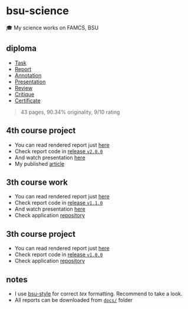 # bsu-science

🎓 My science works on FAMCS, BSU

## diploma

* [Task](https://drapegnik.github.io/bsu-science/diploma/task.pdf)
* [Report](https://drapegnik.github.io/bsu-science/diploma/report.pdf)
* [Annotation](https://drapegnik.github.io/bsu-science/diploma/annotation.pdf)
* [Presentation](https://drapegnik.github.io/bsu-science/diploma/presentation.pdf)
* [Review](https://drapegnik.github.io/bsu-science/diploma/review.pdf)
* [Critique](https://drapegnik.github.io/bsu-science/diploma/critique.pdf)
* [Certificate](https://drapegnik.github.io/bsu-science/diploma/certificate.pdf)

> 43 pages, 90.34% originality, 9/10 rating

## 4th course project

* You can read rendered report just
  [here](https://drapegnik.github.io/bsu-science/4th_course_project.pdf)
* Check report code in
  [release `v2.0.0`](https://github.com/Drapegnik/bsu-science/releases/tag/v2.0.0)
* And watch presentation
  [here](https://docs.google.com/presentation/d/e/2PACX-1vRFiTfkBQKGjRlOPysUdg21WhlLiT0j5QRBzsHCf-r8sDQl7aIjv2y03xTsnmNKBomY005vewqOjip5/pub?start=false&loop=false&delayms=3000)
* My published [article](http://elib.bsu.by/handle/123456789/191713)

## 3th course work

* You can read rendered report just
  [here](https://drapegnik.github.io/bsu-science/3th_course_work.pdf)
* Check report code in
  [release `v1.1.0`](https://github.com/Drapegnik/bsu-science/releases/tag/v1.1.0)
* And watch presentation
  [here](https://docs.google.com/presentation/d/161g6bRi6klaJ416lPPkY5j0UghrihfigWrKDQApp71c/pub?start=false&loop=false&delayms=3000)
* Check application [repository](https://github.com/lybros/appa)

## 3th course project

* You can read rendered report just
  [here](https://drapegnik.github.io/bsu-science/3th_course_project.pdf)
* Check report code in
  [release `v1.0.0`](https://github.com/Drapegnik/bsu-science/releases/tag/v1.0.0)
* Check application [repository](https://github.com/lybros/drone-vision)

## notes

* I use [bsu-style](https://github.com/bsutex/bsustyle) for correct _tex_ formatting. Recommend to
  take a look.
* All reports can be downloaded from
  [`docs/`](https://github.com/Drapegnik/bsu-science/tree/master/docs) folder
